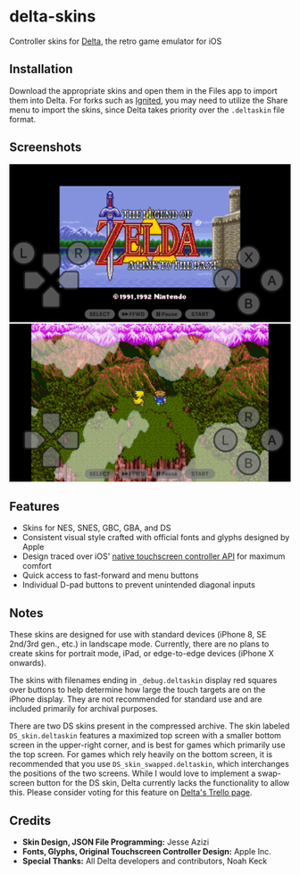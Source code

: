 # delta-skins
Controller skins for [Delta](https://github.com/rileytestut/Delta), the retro game emulator for iOS

## Installation
Download the appropriate skins and open them in the Files app to import them into Delta. For forks such as [Ignited](https://github.com/LitRitt/Ignited), you may need to utilize the Share menu to import the skins, since Delta takes priority over the `.deltaskin` file format.

## Screenshots
![](/screenshots/IMG_5218.PNG)
![](/screenshots/IMG_5219.PNG)

## Features
- Skins for NES, SNES, GBC, GBA, and DS
- Consistent visual style crafted with official fonts and glyphs designed by Apple
- Design traced over iOS' [native touchscreen controller API](https://developer.apple.com/documentation/gamecontroller/gcvirtualcontroller) for maximum comfort
- Quick access to fast-forward and menu buttons
- Individual D-pad buttons to prevent unintended diagonal inputs

## Notes
These skins are designed for use with standard devices (iPhone 8, SE 2nd/3rd gen., etc.) in landscape mode. Currently, there are no plans to create skins for portrait mode, iPad, or edge-to-edge devices (iPhone X onwards).

The skins with filenames ending in `_debug.deltaskin` display red squares over buttons to help determine how large the touch targets are on the iPhone display. They are not recommended for standard use and are included primarily for archival purposes.

There are two DS skins present in the compressed archive. The skin labeled `DS_skin.deltaskin` features a maximized top screen with a smaller bottom screen in the upper-right corner, and is best for games which primarily use the top screen. For games which rely heavily on the bottom screen, it is recommended that you use `DS_skin_swapped.deltaskin`, which interchanges the positions of the two screens. While I would love to implement a swap-screen button for the DS skin, Delta currently lacks the functionality to allow this. Please consider voting for this feature on [Delta's Trello page](https://trello.com/c/Ktmi75Vi).

## Credits
- **Skin Design, JSON File Programming:** Jesse Azizi
- **Fonts, Glyphs, Original Touchscreen Controller Design:** Apple Inc.
- **Special Thanks:** All Delta developers and contributors, Noah Keck
